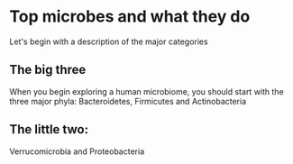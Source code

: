 Top microbes and what they do
=============================

Let's begin with a description of the major categories

The big three
--------------
When you begin exploring a human microbiome, you should start with the three major phyla: Bacteroidetes, Firmicutes and Actinobacteria


The little two: 
---------------
Verrucomicrobia and Proteobacteria



